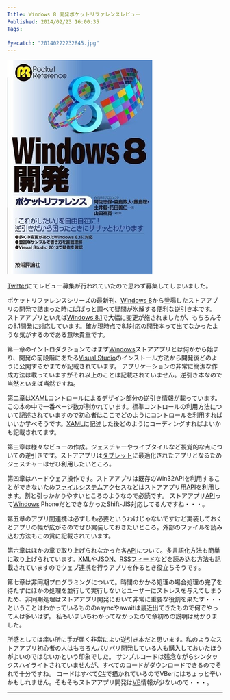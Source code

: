 ```yaml
---
Title: Windows 8 開発ポケットリファレンスレビュー
Published: 2014/02/23 16:00:35
Tags:

Eyecatch: "20140222232845.jpg"
---
```

<p><span itemscope itemtype="http://schema.org/Photograph"><img src="20140222232845.jpg" alt="f:id:Ovis:20140222232845j:plain" title="f:id:Ovis:20140222232845j:plain" class="hatena-fotolife" itemprop="image"></span></p>


<p><a class="keyword" href="http://d.hatena.ne.jp/keyword/Twitter">Twitter</a>にてレビュー募集が行われていたので思わず募集してしまいました。</p>

<p>ポケットリファレンスシリーズの最新刊、<a class="keyword" href="http://d.hatena.ne.jp/keyword/Windows%208">Windows 8</a>から登場したストアアプリの開発で詰まった時にぱぱっと調べて疑問が氷解する便利な逆引き本です。
ストアアプリといえば<a class="keyword" href="http://d.hatena.ne.jp/keyword/Windows%208.1">Windows 8.1</a>で大幅に変更が施されましたが、もちろんその8.1開発に対応しています。確か現時点で8.1対応の開発本って出てなかったような気がするのである意味貴重です。</p>

<p>第一章のイントロダクションではまず<a class="keyword" href="http://d.hatena.ne.jp/keyword/Windows">Windows</a>ストアアプリとは何かから始まり、開発の前段階にあたる<a class="keyword" href="http://d.hatena.ne.jp/keyword/Visual%20Studio">Visual Studio</a>のインストール方法から開発後どのように公開するかまでが記載されています。
アプリケーションの非常に簡潔な作成方法は載っていますがそれ以上のことは記載されていません。逆引き本なので当然といえば当然ですね。</p>

<p>第二章は<a class="keyword" href="http://d.hatena.ne.jp/keyword/XAML">XAML</a>コントロールによるデザイン部分の逆引き情報が載っています。
この本の中で一番ページ数が割かれています。標準コントロールの利用方法について記述されていますので初心者はここでどのようにコントロールを利用すればいいか学べそうです。<a class="keyword" href="http://d.hatena.ne.jp/keyword/XAML">XAML</a>に記述した後どのようにコーディングすればよいかも記載されてます。</p>

<p>第三章は様々なビューの作成。ジェスチャーやライブタイルなど視覚的な点についての逆引きです。ストアアプリは<a class="keyword" href="http://d.hatena.ne.jp/keyword/%A5%BF%A5%D6%A5%EC%A5%C3%A5%C8">タブレット</a>に最適化されたアプリとなるためジェスチャーはぜひ利用したいところ。</p>

<p>第四章はハードウェア操作です。ストアアプリは既存のWin32APIを利用することができないため<a class="keyword" href="http://d.hatena.ne.jp/keyword/%A5%D5%A5%A1%A5%A4%A5%EB%A5%B7%A5%B9%A5%C6%A5%E0">ファイルシステム</a>アクセスなどはストアアプリ用<a class="keyword" href="http://d.hatena.ne.jp/keyword/API">API</a>を利用します。割と引っかかりやすいところのようなので必読です。
ストアアプリ<a class="keyword" href="http://d.hatena.ne.jp/keyword/API">API</a>って<a class="keyword" href="http://d.hatena.ne.jp/keyword/Windows">Windows</a> PhoneだとできなかったShift-JIS対応してるんですね・・・。</p>

<p>第五章のアプリ間連携は必ずしも必要というわけじゃないですけど実装しておくとアプリの幅が広がるのでぜひ実装しておきたいところ。外部のファイルを読み込む方法もこの賞に記載されています。</p>

<p>第六章はほかの章で取り上げられなかった各<a class="keyword" href="http://d.hatena.ne.jp/keyword/API">API</a>について。多言語化方法も簡単に取り上げられています。<a class="keyword" href="http://d.hatena.ne.jp/keyword/XML">XML</a>や<a class="keyword" href="http://d.hatena.ne.jp/keyword/JSON">JSON</a>、<a class="keyword" href="http://d.hatena.ne.jp/keyword/RSS%A5%D5%A5%A3%A1%BC%A5%C9">RSSフィード</a>などを読み込む方法も記載されていますのでウェブ連携を行うアプリを作るとき役立ちそうです。</p>

<p>第七章は非同期プログラミングについて。時間のかかる処理の場合処理の完了を待たずにほかの処理を並行して実行しないとユーザーにストレスを与えてしまうため、非同期処理はストアアプリ開発において非常に重要な役割を果たす・・・ということはわかっているもののasyncやawaitは最近出てきたもので何ぞやって人は多いはず。
私もいまいちわかってなかったので章初めの説明は助かりました。</p>

<p>所感としては痒い所に手が届く非常によい逆引き本だと思います。私のようなストアアプリ初心者の人はもちろんバリバリ開発している人も購入しておいたほうがよいのではないかという印象でした。
サンプルコードは残念ながらシンタックスハイライトされていませんが、すべてのコードがダウンロードできるのでそれで十分ですね。
コードはすべて<a class="keyword" href="http://d.hatena.ne.jp/keyword/C%23">C#</a>で描かれているのでVBerにはちょっと辛いかもしれません。そもそもストアアプリ開発は<a class="keyword" href="http://d.hatena.ne.jp/keyword/VB">VB</a>情報が少ないので・・・。</p>

***